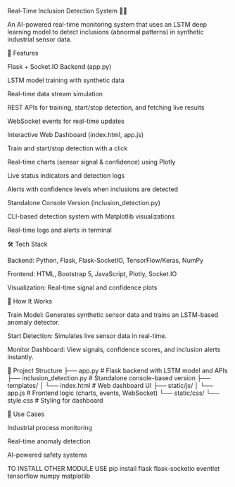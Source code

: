 Real-Time Inclusion Detection System 🚨🤖

An AI-powered real-time monitoring system that uses an LSTM deep learning model to detect inclusions (abnormal patterns) in synthetic industrial sensor data.

🔹 Features

Flask + Socket.IO Backend (app.py)

LSTM model training with synthetic data

Real-time data stream simulation

REST APIs for training, start/stop detection, and fetching live results

WebSocket events for real-time updates

Interactive Web Dashboard (index.html, app.js)

Train and start/stop detection with a click

Real-time charts (sensor signal & confidence) using Plotly

Live status indicators and detection logs

Alerts with confidence levels when inclusions are detected

Standalone Console Version (inclusion_detection.py)

CLI-based detection system with Matplotlib visualizations

Real-time logs and alerts in terminal

🛠️ Tech Stack

Backend: Python, Flask, Flask-SocketIO, TensorFlow/Keras, NumPy

Frontend: HTML, Bootstrap 5, JavaScript, Plotly, Socket.IO

Visualization: Real-time signal and confidence plots

🚀 How It Works

Train Model: Generates synthetic sensor data and trains an LSTM-based anomaly detector.

Start Detection: Simulates live sensor data in real-time.

Monitor Dashboard: View signals, confidence scores, and inclusion alerts instantly.

📂 Project Structure
├── app.py                  # Flask backend with LSTM model and APIs
├── inclusion_detection.py   # Standalone console-based version
├── templates/
│   └── index.html           # Web dashboard UI
├── static/js/
│   └── app.js               # Frontend logic (charts, events, WebSocket)
└── static/css/
    └── style.css            # Styling for dashboard

🎯 Use Cases

Industrial process monitoring

Real-time anomaly detection

AI-powered safety systems


TO INSTALL OTHER MODULE USE 
pip install flask flask-socketio eventlet tensorflow numpy matplotlib
